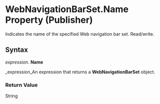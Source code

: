 
# WebNavigationBarSet.Name Property (Publisher)

Indicates the name of the specified Web navigation bar set. Read/write.


## Syntax

 _expression_. **Name**

 _expression_An expression that returns a  **WebNavigationBarSet** object.


### Return Value

String

